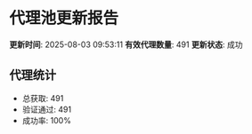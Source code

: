 # 代理池更新报告

**更新时间**: 2025-08-03 09:53:11
**有效代理数量**: 491
**更新状态**:  成功

## 代理统计
- 总获取: 491
- 验证通过: 491
- 成功率: 100%
